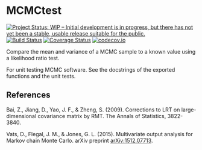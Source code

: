 # MCMCtest

[![Project Status: WIP – Initial development is in progress, but there has not yet been a stable, usable release suitable for the public.](http://www.repostatus.org/badges/latest/wip.svg)](http://www.repostatus.org/#wip)
[![Build Status](https://travis-ci.org/tpapp/MCMC_LR_Tests.jl.svg?branch=master)](https://travis-ci.org/tpapp/MCMC_LR_Tests.jl)
[![Coverage Status](https://coveralls.io/repos/tpapp/MCMC_LR_Tests.jl/badge.svg?branch=master&service=github)](https://coveralls.io/github/tpapp/MCMC_LR_Tests.jl?branch=master)
[![codecov.io](http://codecov.io/github/tpapp/MCMC_LR_Tests.jl/coverage.svg?branch=master)](http://codecov.io/github/tpapp/MCMC_LR_Tests.jl?branch=master)

Compare the mean and variance of a MCMC sample to a known value using a likelihood ratio test.

For unit testing MCMC software. See the docstrings of the exported functions and the unit tests.

## References

Bai, Z., Jiang, D., Yao, J. F., & Zheng, S. (2009). Corrections to LRT on large-dimensional covariance matrix by RMT. The Annals of Statistics, 3822-3840.

Vats, D., Flegal, J. M., & Jones, G. L. (2015). Multivariate output analysis for Markov chain Monte Carlo. arXiv preprint [arXiv:1512.07713](https://arxiv.org/abs/1512.07713).
